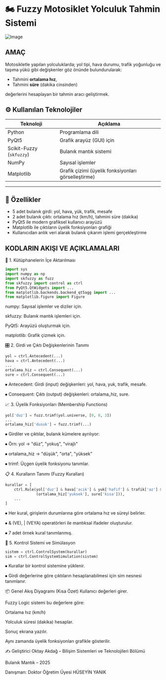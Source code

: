 # 🏍️ Fuzzy Motosiklet Yolculuk Tahmin Sistemi

![Image](https://github.com/user-attachments/assets/ac75cd41-46b3-4cb9-9169-d41e3a4ac403)

##	AMAÇ
Motosikletle yapılan yolculuklarda; yol tipi, hava durumu, trafik yoğunluğu ve taşıma yükü gibi değişkenler göz önünde bulundurularak:
- Tahmini **ortalama hız**,
- Tahmini **süre** (dakika cinsinden)

değerlerini hesaplayan bir tahmin aracı geliştirmek.
 
## ⚙️ Kullanılan Teknolojiler

| Teknoloji | Açıklama |
|----------|----------|
| Python | Programlama dili |
| PyQt5 | Grafik arayüz (GUI) için |
| Scikit-Fuzzy (`skfuzzy`) | Bulanık mantık sistemi |
| NumPy | Sayısal işlemler |
| Matplotlib | Grafik çizimi (üyelik fonksiyonları görselleştirme) |

---
## 📌 Özellikler

- 5 adet bulanık girdi: yol, hava, yük, trafik, mesafe
- 2 adet bulanık çıktı: ortalama hız (km/h), tahmini süre (dakika)
- PyQt5 ile modern grafiksel kullanıcı arayüzü
- Matplotlib ile çıktıların üyelik fonksiyonları grafiği
- Kullanıcıdan anlık veri alarak bulanık çıkarım işlemi gerçekleştirme


## KODLARIN AKIŞI VE AÇIKLAMALARI

🔧 1. Kütüphanelerin İçe Aktarılması
 
```python
import sys
import numpy as np
import skfuzzy as fuzz
from skfuzzy import control as ctrl
from PyQt5.QtWidgets import ...
from matplotlib.backends.backend_qt5agg import ...
from matplotlib.figure import Figure
```
numpy: Sayısal işlemler ve diziler için.

skfuzzy: Bulanık mantık işlemleri için.

PyQt5: Arayüzü oluşturmak için.

matplotlib: Grafik çizmek için.

🎛️ 2. Girdi ve Çıktı Değişkenlerinin Tanımı

```python
yol = ctrl.Antecedent(...)
hava = ctrl.Antecedent(...)
...
ortalama_hiz = ctrl.Consequent(...)
sure = ctrl.Consequent(...)
```

⦁ Antecedent: Girdi (input) değişkenleri: yol, hava, yuk, trafik, mesafe.

⦁ Consequent: Çıktı (output) değişkenleri: ortalama_hiz, sure.


📈 3. Üyelik Fonksiyonları (Membership Functions)

```python
yol['duz'] = fuzz.trimf(yol.universe, [0, 0, 3])
...
ortalama_hiz['dusuk'] = fuzz.trimf(...)

```

⦁ Girdiler ve çıktılar, bulanık kümelere ayrılıyor:

⦁ Örn: yol → "düz", "yokuş", "virajlı"

⦁ ortalama_hiz → "düşük", "orta", "yüksek"

⦁ trimf: Üçgen üyelik fonksiyonu tanımlar.


📋 4. Kuralların Tanımı (Fuzzy Kuralları)


```python
kurallar = [
    ctrl.Rule(yol['duz'] & hava['acik'] & yuk['hafif'] & trafik['az'] & mesafe['kisa'],
              (ortalama_hiz['yuksek'], sure['kisa'])),
    ...
]
```

⦁ Her kural, girişlerin durumlarına göre ortalama hız ve süreyi belirler.

⦁ & (VE), | (VEYA) operatörleri ile mantıksal ifadeler oluşturulur.

⦁ 7 adet örnek kural tanımlanmış.

🧠 5. Kontrol Sistemi ve Simülasyon

```python
sistem = ctrl.ControlSystem(kurallar)
sim = ctrl.ControlSystemSimulation(sistem)
```
⦁ Kurallar bir kontrol sistemine yüklenir.

⦁ Girdi değerlerine göre çıktıların hesaplanabilmesi için sim nesnesi tanımlanır.


📦 Genel Akış Diyagramı (Kısa Özet)
Kullanıcı değerleri girer.

Fuzzy Logic sistemi bu değerlere göre:

Ortalama hız (km/h)

Yolculuk süresi (dakika)
hesaplar.

Sonuç ekrana yazılır.

Aynı zamanda üyelik fonksiyonları grafikle gösterilir.


✍️ Geliştirici
Oktay Akdağ – Bilişim Sistemleri ve Teknolojileri Bölümü

Bulanık Mantık – 2025

Danışman: Doktor Öğretim Üyesi HÜSEYİN YANIK
